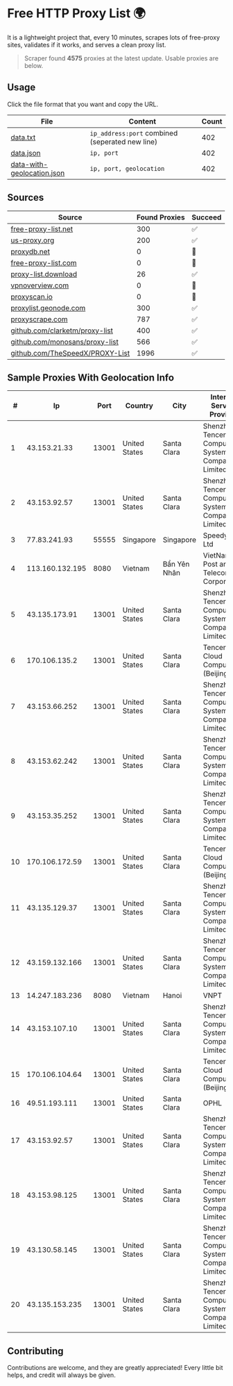 
# Free HTTP Proxy List 🌍

It is a lightweight project that, every 10 minutes, scrapes lots of free-proxy sites, validates if it works, and serves a clean proxy list.


> Scraper found **4575** proxies at the latest update. Usable proxies are below.

## Usage

Click the file format that you want and copy the URL.


|File|Content|Count|
|----|-------|-----|
|[data.txt](https://raw.githubusercontent.com/themiralay/Proxy-List-World/master/data.txt)|`ip_address:port` combined (seperated new line)|402|
|[data.json](https://raw.githubusercontent.com/themiralay/Proxy-List-World/master/data.json)|`ip, port`|402|
|[data-with-geolocation.json](https://raw.githubusercontent.com/themiralay/Proxy-List-World/master/data-with-geolocation.json)|`ip, port, geolocation`|402|

## Sources

|Source|Found Proxies|Succeed|
|------|-------------|-------|
|[free-proxy-list.net](https://free-proxy-list.net)|300|✅|
|[us-proxy.org](https://www.us-proxy.org)|200|✅|
|[proxydb.net](http://proxydb.net)|0|🚫|
|[free-proxy-list.com](https://free-proxy-list.com/?page=&port=&type%5B%5D=http&type%5B%5D=https&up_time=0&search=Search)|0|🚫|
|[proxy-list.download](https://www.proxy-list.download/HTTP)|26|✅|
|[vpnoverview.com](https://vpnoverview.com/privacy/anonymous-browsing/free-proxy-servers)|0|🚫|
|[proxyscan.io](https://www.proxyscan.io)|0|🚫|
|[proxylist.geonode.com](https://proxylist.geonode.com/api/proxy-list?limit=300&page=1&sort_by=lastChecked&sort_type=desc&protocols=http,https)|300|✅|
|[proxyscrape.com](https://api.proxyscrape.com/v2/?request=displayproxies&protocol=http&timeout=10000&country=all&ssl=all&anonymity=all)|787|✅|
|[github.com/clarketm/proxy-list](https://raw.githubusercontent.com/clarketm/proxy-list/master/proxy-list-raw.txt)|400|✅|
|[github.com/monosans/proxy-list](https://raw.githubusercontent.com/monosans/proxy-list/main/proxies/http.txt)|566|✅|
|[github.com/TheSpeedX/PROXY-List](https://raw.githubusercontent.com/TheSpeedX/PROXY-List/master/http.txt)|1996|✅|


## Sample Proxies With Geolocation Info

|#|Ip|Port|Country|City|Internet Service Provider|
|-|--|----|-------|----|-------------------------|
|1|43.153.21.33|13001|United States|Santa Clara|Shenzhen Tencent Computer Systems Company Limited|
|2|43.153.92.57|13001|United States|Santa Clara|Shenzhen Tencent Computer Systems Company Limited|
|3|77.83.241.93|55555|Singapore|Singapore|SpeedyPage Ltd|
|4|113.160.132.195|8080|Vietnam|Bẩn Yên Nhân|VietNam Post and Telecom Corporation|
|5|43.135.173.91|13001|United States|Santa Clara|Shenzhen Tencent Computer Systems Company Limited|
|6|170.106.135.2|13001|United States|Santa Clara|Tencent Cloud Computing (Beijing) Co|
|7|43.153.66.252|13001|United States|Santa Clara|Shenzhen Tencent Computer Systems Company Limited|
|8|43.153.62.242|13001|United States|Santa Clara|Shenzhen Tencent Computer Systems Company Limited|
|9|43.153.35.252|13001|United States|Santa Clara|Shenzhen Tencent Computer Systems Company Limited|
|10|170.106.172.59|13001|United States|Santa Clara|Tencent Cloud Computing (Beijing) Co|
|11|43.135.129.37|13001|United States|Santa Clara|Shenzhen Tencent Computer Systems Company Limited|
|12|43.159.132.166|13001|United States|Santa Clara|Shenzhen Tencent Computer Systems Company Limited|
|13|14.247.183.236|8080|Vietnam|Hanoi|VNPT|
|14|43.153.107.10|13001|United States|Santa Clara|Shenzhen Tencent Computer Systems Company Limited|
|15|170.106.104.64|13001|United States|Santa Clara|Tencent Cloud Computing (Beijing) Co|
|16|49.51.193.111|13001|United States|Santa Clara|OPHL|
|17|43.153.92.57|13001|United States|Santa Clara|Shenzhen Tencent Computer Systems Company Limited|
|18|43.153.98.125|13001|United States|Santa Clara|Shenzhen Tencent Computer Systems Company Limited|
|19|43.130.58.145|13001|United States|Santa Clara|Shenzhen Tencent Computer Systems Company Limited|
|20|43.135.153.235|13001|United States|Santa Clara|Shenzhen Tencent Computer Systems Company Limited|



## Contributing

Contributions are welcome, and they are greatly appreciated! Every
little bit helps, and credit will always be given.

